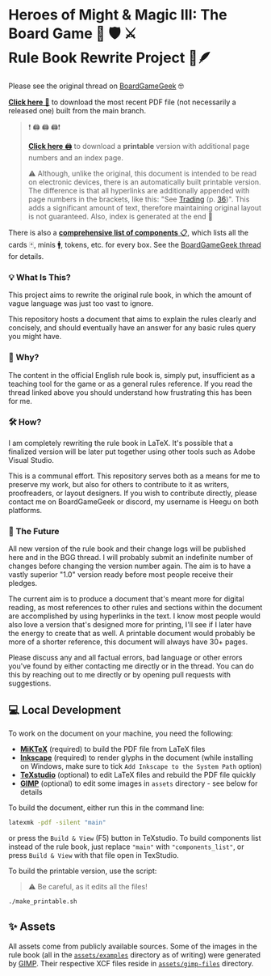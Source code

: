# Heroes of Might & Magic III: The Board Game 🐴 🛡️ ⚔️️<br>Rule Book Rewrite Project 📜🪶

Please see the original thread on [BoardGameGeek](https://boardgamegeek.com/thread/3235221/rule-book-rewrite-project/page/1) 🤓

[**Click here** 📄](https://github.com/Heegu-sama/Homm3BG/raw/build/main.pdf/PDF/main.pdf) to download the most recent PDF file (not necessarily a released one) built from the main branch.

> ❗ 🖨️ 🖨️ 🖨️❗
>
> [**Click here** 🖨️](https://github.com/Heegu-sama/Homm3BG/raw/build/printable.pdf/PRINTABLE/printable.pdf) to download a **printable** version with additional page numbers and an index page.
>
> ⚠️ Although, unlike the original, this document is intended to be read on electronic devices, there is an automatically built printable version.
> The difference is that all hyperlinks are additionally appended with page numbers in the brackets, like this: "See [Trading]() (p. [36]())".
> This adds a significant amount of text, therefore maintaining original layout is not guaranteed.
> Also, index is generated at the end 🤞

There is also a [**comprehensive list of components** 📋](https://github.com/Heegu-sama/Homm3BG/raw/build/components_list.pdf/COMPONENTS_LIST/components_list.pdf), which lists all the cards 🃏, minis 🚹, tokens, etc. for every box.
See the [BoardGameGeek thread](https://boardgamegeek.com/thread/3265461/article/43995671#43995671) for details.

### 💡 What Is This?

This project aims to rewrite the original rule book, in which the amount of vague language was just too vast to ignore.

This repository hosts a document that aims to explain the rules clearly and concisely, and should eventually have an answer for any basic rules query you might have.

### 🤔 Why?

The content in the official English rule book is, simply put, insufficient as a teaching tool for the game or as a general rules reference.
If you read the thread linked above you should understand how frustrating this has been for me.

### 🛠️ How?

I am completely rewriting the rule book in LaTeX.
It's possible that a finalized version will be later put together using other tools such as Adobe Visual Studio.

This is a communal effort.
This repository serves both as a means for me to preserve my work, but also for others to contribute to it as writers, proofreaders, or layout designers.
If you wish to contribute directly, please contact me on BoardGameGeek or discord, my username is Heegu on both platforms.

### 🔮 The Future

All new version of the rule book and their change logs will be published here and in the BGG thread.
I will probably submit an indefinite number of changes before changing the version number again.
The aim is to have a vastly superior "1.0" version ready before most people receive their pledges.

The current aim is to produce a document that's meant more for digital reading, as most references to other rules and sections within the document are accomplished by using hyperlinks in the text.
I know most people would also love a version that's designed more for printing, I'll see if I later have the energy to create that as well.
A printable document would probably be more of a shorter reference, this document will always have 30+ pages.

Please discuss any and all factual errors, bad language or other errors you've found by either contacting me directly or in the thread.
You can do this by reaching out to me directly or by opening pull requests with suggestions.

## 💻 Local Development

To work on the document on your machine, you need the following:

- [**MiKTeX**](https://miktex.org/) (required) to build the PDF file from LaTeX files
- [**Inkscape**](https://inkscape.org/) (required) to render glyphs in the document (while installing on Windows, make sure to tick `Add Inkscape to the System Path` option)
- [**TeXstudio**](https://www.texstudio.org/) (optional) to edit LaTeX files and rebuild the PDF file quickly
- [**GIMP**](https://www.gimp.org/) (optional) to edit some images in `assets` directory - see below for details

To build the document, either run this in the command line:

```bash
latexmk -pdf -silent "main"
```

or press the `Build & View` (F5) button in TeXstudio.
To build components list instead of the rule book, just replace `"main"` with `"components_list"`, or press `Build & View` with that file open in TexStudio.

To build the printable version, use the script:

> ⚠️ Be careful, as it edits all the files!

```bash
./make_printable.sh
```

## ✨ Assets

All assets come from publicly available sources.
Some of the images in the rule book (all in the [`assets/examples`](https://github.com/Heegu-sama/Homm3BG/tree/main/assets/examples) directory as of writing) were generated by [GIMP](https://www.gimp.org/).
Their respective XCF files reside in [`assets/gimp-files`](https://github.com/Heegu-sama/Homm3BG/tree/main/assets/gimp-files) directory.
